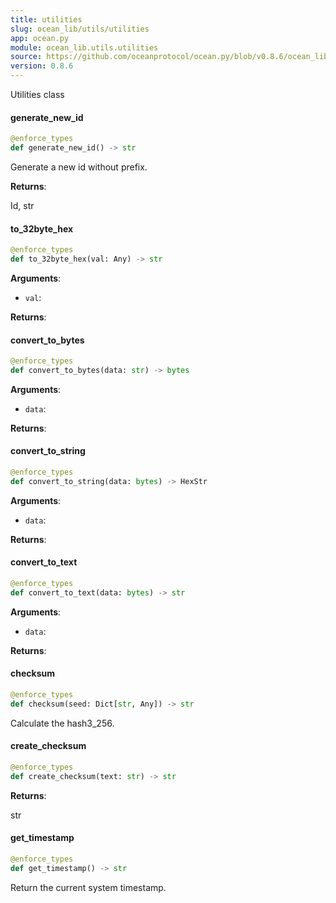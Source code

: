 ```yaml
---
title: utilities
slug: ocean_lib/utils/utilities
app: ocean.py
module: ocean_lib.utils.utilities
source: https://github.com/oceanprotocol/ocean.py/blob/v0.8.6/ocean_lib/utils/utilities.py
version: 0.8.6
---
```

Utilities class

#### generate\_new\_id

```python
@enforce_types
def generate_new_id() -> str
```

Generate a new id without prefix.

**Returns**:

Id, str

#### to\_32byte\_hex

```python
@enforce_types
def to_32byte_hex(val: Any) -> str
```

**Arguments**:

- `val`: 

**Returns**:



#### convert\_to\_bytes

```python
@enforce_types
def convert_to_bytes(data: str) -> bytes
```

**Arguments**:

- `data`: 

**Returns**:



#### convert\_to\_string

```python
@enforce_types
def convert_to_string(data: bytes) -> HexStr
```

**Arguments**:

- `data`: 

**Returns**:



#### convert\_to\_text

```python
@enforce_types
def convert_to_text(data: bytes) -> str
```

**Arguments**:

- `data`: 

**Returns**:



#### checksum

```python
@enforce_types
def checksum(seed: Dict[str, Any]) -> str
```

Calculate the hash3_256.

#### create\_checksum

```python
@enforce_types
def create_checksum(text: str) -> str
```

**Returns**:

str

#### get\_timestamp

```python
@enforce_types
def get_timestamp() -> str
```

Return the current system timestamp.

